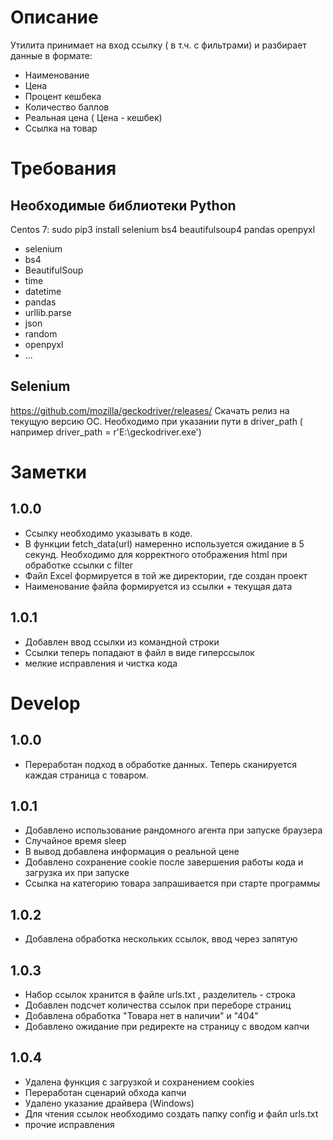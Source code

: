 # Описание
Утилита принимает на вход ссылку ( в т.ч. с фильтрами) и разбирает данные в формате:
- Наименование
- Цена 
- Процент кешбека 
- Количество баллов 
- Реальная цена ( Цена - кешбек) 
- Ссылка на товар

# Требования
## Необходимые библиотеки Python
Centos 7:
sudo pip3 install selenium bs4 beautifulsoup4 pandas openpyxl

 - selenium
 - bs4  
 - BeautifulSoup
 - time  
 - datetime  
 - pandas 
 - urllib.parse
 - json
 - random
 - openpyxl
 - ...

## Selenium 
https://github.com/mozilla/geckodriver/releases/
Скачать релиз на текущую версию ОС. Необходимо при указании пути в driver_path ( например driver_path = r'E:\\geckodriver.exe')
# Заметки
## 1.0.0
- Ссылку необходимо указывать в коде.
- В функции fetch_data(url) намеренно используется ожидание в 5 секунд. Необходимо для корректного отображения html при обработке ссылки с filter
- Файл Excel формируется в той же директории, где создан проект 
- Наименование файла формируется из ссылки + текущая дата
## 1.0.1
- Добавлен ввод ссылки из командной строки
- Ссылки теперь попадают в файл в виде гиперссылок
- мелкие исправления и чистка кода

# Develop
## 1.0.0
- Переработан подход в обработке данных. Теперь сканируется каждая страница с товаром.

## 1.0.1
- Добавлено использование рандомного агента при запуске браузера
- Случайное время sleep
- В вывод добавлена информация о реальной цене
- Добавлено сохранение cookie  после завершения работы кода и загрузка их при запуске
- Ссылка на категорию товара запрашивается при старте программы

## 1.0.2
- Добавлена обработка нескольких ссылок, ввод через запятую

## 1.0.3
- Набор ссылок хранится в файле urls.txt , разделитель - строка
- Добавлен подсчет количества ссылок при переборе страниц
- Добавлена обработка "Товара нет в наличии" и "404"
- Добавлено ожидание при редиректе на страницу с вводом капчи

## 1.0.4
- Удалена функция с загрузкой и сохранением cookies
- Переработан сценарий обхода капчи
- Удалено указание драйвера (Windows)
- Для чтения ссылок необходимо создать папку config и файл urls.txt
- прочие исправления
